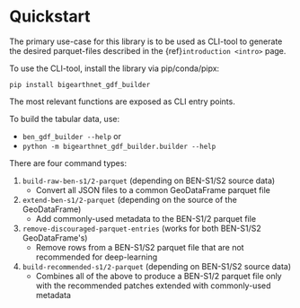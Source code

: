 # Quickstart
The primary use-case for this library is to be used as CLI-tool to generate
the desired parquet-files described in the {ref}`introduction <intro>` page.

To use the CLI-tool, install the library via pip/conda/pipx:
```
pip install bigearthnet_gdf_builder
```

The most relevant functions are exposed as CLI entry points.

To build the tabular data, use:
- `ben_gdf_builder --help` or
- `python -m bigearthnet_gdf_builder.builder --help`

There are four command types:
1. `build-raw-ben-s1/2-parquet` (depending on BEN-S1/S2 source data)
    - Convert all JSON files to a common GeoDataFrame parquet file
1. `extend-ben-s1/2-parquet` (depending on the source of the GeoDataFrame)
    - Add commonly-used metadata to the BEN-S1/2 parquet file
1. `remove-discouraged-parquet-entries` (works for both BEN-S1/S2 GeoDataFrame's)
    - Remove rows from a BEN-S1/S2 parquet file that are not recommended for deep-learning
1. `build-recommended-s1/2-parquet` (depending on BEN-S1/S2 source data)
    - Combines all of the above to produce a BEN-S1/2 parquet file only with the recommended patches extended with commonly-used metadata
